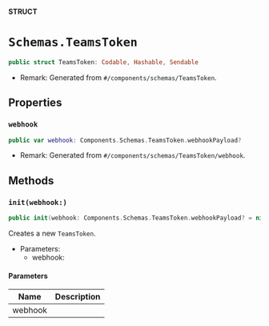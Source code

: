 **STRUCT**

# `Schemas.TeamsToken`

```swift
public struct TeamsToken: Codable, Hashable, Sendable
```

- Remark: Generated from `#/components/schemas/TeamsToken`.

## Properties
### `webhook`

```swift
public var webhook: Components.Schemas.TeamsToken.webhookPayload?
```

- Remark: Generated from `#/components/schemas/TeamsToken/webhook`.

## Methods
### `init(webhook:)`

```swift
public init(webhook: Components.Schemas.TeamsToken.webhookPayload? = nil)
```

Creates a new `TeamsToken`.

- Parameters:
  - webhook:

#### Parameters

| Name | Description |
| ---- | ----------- |
| webhook |  |